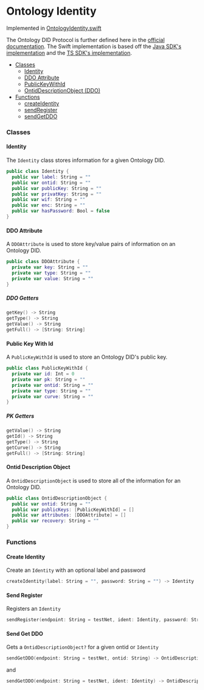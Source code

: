 # Ontology Identity

Implemented in [OntologyIdentity.swift](https://github.com/Ryucoin/neovm-utils/blob/master/neovmUtils/Classes/Ontology/OntologyIdentity.swift)

The Ontology DID Protocol is further defined here in the [official documentation](https://github.com/ontio/ontology-DID). The Swift implementation is based off the [Java SDK's implementation](https://github.com/ontio/ontology-java-sdk/blob/master/docs/en/identity_claim.md) and the [TS SDK's implementation](https://github.com/ontio/ontology-ts-sdk/blob/master/docs/en/identity_claim.md).

- [Classes](#classes)
  - [Identity](#identity)
  - [DDO Attribute](#ddo-attribute)
  - [PublicKeyWithId](#public-key-with-id)
  - [OntidDescriptionObject (DDO)](#ontid-description-object)
- [Functions](#functions)
  - [createIdentity](#create-identity)
  - [sendRegister](#send-register)
  - [sendGetDDO](#send-get-ddo)

### Classes

#### Identity

The `Identity` class stores information for a given Ontology DID.

``` swift
public class Identity {
  public var label: String = ""
  public var ontid: String = ""
  public var publicKey: String = ""
  public var privatKey: String = ""
  public var wif: String = ""
  public var enc: String = ""
  public var hasPassword: Bool = false
}
```

#### DDO Attribute

A `DDOAttribute` is used to store key/value pairs of information on an Ontology DID.

``` swift
public class DDOAttribute {
  private var key: String = ""
  private var type: String = ""
  private var value: String = ""
}
```

##### DDO Getters

``` swift
getKey() -> String
getType() -> String
getValue() -> String
getFull() -> [String: String]
```

#### Public Key With Id

A `PublicKeyWithId` is used to store an Ontology DID's public key.

``` swift
public class PublicKeyWithId {
  private var id: Int = 0
  private var pk: String = ""
  private var ontid: String = ""
  private var type: String = ""
  private var curve: String = ""
}
```

##### PK Getters

``` swift
getValue() -> String
getId() -> String
getType() -> String
getCurve() -> String
getFull() -> [String: String]
```

#### Ontid Description Object

A `OntidDescriptionObject` is used to store all of the information for an Ontology DID.

``` swift
public class OntidDescriptionObject {
  public var ontid: String = ""
  public var publicKeys: [PublicKeyWithId] = []
  public var attributes: [DDOAttribute] = []
  public var recovery: String = ""
}
```

### Functions

#### Create Identity

Create an `Identity` with an optional label and password

``` swift
createIdentity(label: String = "", password: String = "") -> Identity
```

#### Send Register

Registers an `Identity`

``` swift
sendRegister(endpoint: String = testNet, ident: Identity, password: String = "", payerAcct: Wallet, gasLimit: Int = 20000, gasPrice: Int = 500) -> String
```

#### Send Get DDO

Gets a `OntidDescriptionObject?` for a given ontid or `Identity`

``` swift
sendGetDDO(endpoint: String = testNet, ontid: String) -> OntidDescriptionObject?
```
and
``` swift
sendGetDDO(endpoint: String = testNet, ident: Identity) -> OntidDescriptionObject?
```
